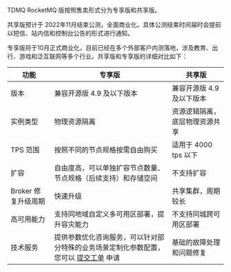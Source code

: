 TDMQ RocketMQ 版按照售卖形式分为专享版和共享版。

共享版预计于 2022年11月结束公测，全面商业化。具体公测结束时间届时会提前以短信、站内信和控制台公告的形式进行通知。

专享版将于10月正式商业化，目前已经在多个外部客户内测落地，涉及教育、出行、游戏和泛互联网等多个行业。共享版和专享版的详细对比如下：

| 功能                | 专享版                                                       | 共享版                         |
| ------------------- | ------------------------------------------------------------ | ------------------------------ |
| 版本                | 兼容开源版 4.9 及以下版本                                     | 兼容开源版 4.9 及以下版本       |
| 实例类型            | 物理资源隔离                                                 | 资源逻辑隔离，底层物理资源共享 |
| TPS 范围             | 按照不同的节点规格按需自由购买                               | 适用于 4000 tps 以下            |
| 扩容                | 自由度高，可以单独扩容节点数量、节点规格（后续支持）和存储空间 | 不支持扩容                     |
| Broker 修复升级周期 | 快速升级                                                     | 共享集群，周期较长             |
| 高可用能力          | 支持同地域自定义多可用区部署，提升容灾能力                   | 不支持同城跨可用区部署         |
| 技术服务            | 提供参数优化咨询服务，可以针对部分特殊的业务场景定制化参数配置，您可以 [提交工单](https://console.cloud.tencent.com/workorder/category) 申请 | 基础的故障处理和问题修复       |
